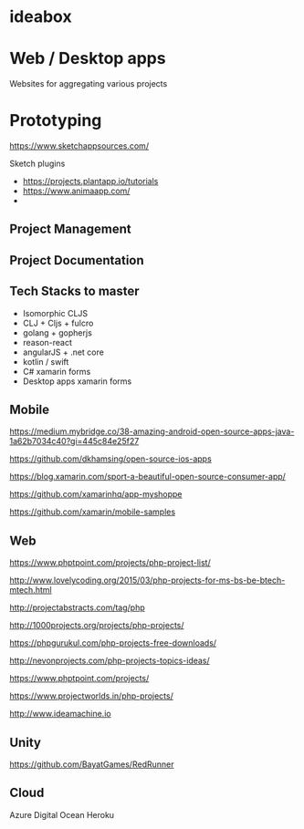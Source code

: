 # ideabox


# Web / Desktop apps

Websites for aggregating various projects




# Prototyping

https://www.sketchappsources.com/

Sketch plugins 

- https://projects.plantapp.io/tutorials
- https://www.animaapp.com/
- 


## Project Management 

## Project Documentation

## Tech Stacks to master 

- Isomorphic CLJS
- CLJ + Cljs + fulcro 
- golang + gopherjs
- reason-react 
- angularJS +  .net core 
- kotlin / swift 
- C# xamarin forms
- Desktop apps xamarin forms 


## Mobile
https://medium.mybridge.co/38-amazing-android-open-source-apps-java-1a62b7034c40?gi=445c84e25f27


https://github.com/dkhamsing/open-source-ios-apps

https://blog.xamarin.com/sport-a-beautiful-open-source-consumer-app/

https://github.com/xamarinhq/app-myshoppe

https://github.com/xamarin/mobile-samples




## Web 

https://www.phptpoint.com/projects/php-project-list/

http://www.lovelycoding.org/2015/03/php-projects-for-ms-bs-be-btech-mtech.html

http://projectabstracts.com/tag/php

http://1000projects.org/projects/php-projects/

https://phpgurukul.com/php-projects-free-downloads/

http://nevonprojects.com/php-projects-topics-ideas/

https://www.phptpoint.com/projects/

https://www.projectworlds.in/php-projects/



http://www.ideamachine.io


## Unity 

https://github.com/BayatGames/RedRunner

## Cloud

Azure 
Digital Ocean
Heroku




